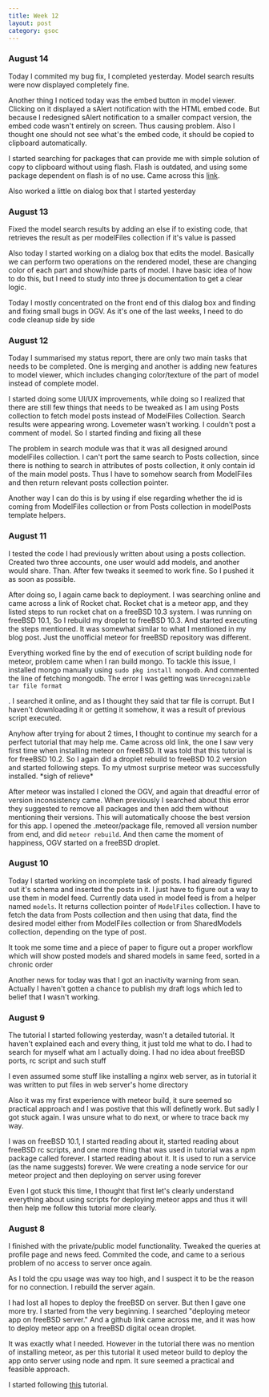 ```yaml
---
title: Week 12
layout: post
category: gsoc
---
```


<p class="lead">

</p>
  
<div class="accordion">
<h3>August 14</h3>
<div>
<p>Today I commited my bug fix, I completed yesterday. Model search results were now displayed completely fine.</p>
<p>Another thing I noticed today was the embed button in model viewer. Clicking on it displayed a sAlert notification with the HTML embed code. But because I redesigned sAlert notification to a smaller compact version, the embed code wasn't entirely on screen. Thus causing problem. Also I thought one should not see what's the embed code, it should be copied to clipboard automatically.</p>
<p>I started searching for packages that can provide me with simple solution of copy to clipboard without using flash. Flash is outdated, and using some package dependent on flash is of no use. Came across this <a href="https://wsvincent.com/clipboard-js-for-meteor/">link</a>.</p>
<p>Also worked a little on dialog box that I started yesterday</p>
</div>

<h3>August 13</h3>
<div>
<p>Fixed the model search results by adding an else if to existing code, that retrieves the result as per modelFiles collection if it's value is passed</p>
<p>Also today I started working on a dialog box that edits the model. Basically we can perform two operations on the rendered model, these are changing color of each part and show/hide parts of model. I have basic idea of how to do this, but I need to study into three js documentation to get a clear logic.</p>
<p>Today I mostly concentrated on the front end of this dialog box and finding and fixing small bugs in OGV. As it's one of the last weeks, I need to do code cleanup side by side</p>
</div>

<h3>August 12</h3>
<div>
<p>Today I summarised my status report, there are only two main tasks that needs to be completed. One is merging and another is adding new features to model viewer, which includes changing color/texture of the part of model instead of complete model.</p>
<p>I started doing some UI/UX improvements, while doing so I realized that there are still few things that needs to be tweaked as I am using Posts collection to fetch model posts instead of ModelFiles Collection. Search results were appearing wrong. Lovemeter wasn't working. I couldn't post a comment of model. So I started finding and fixing all these</p>
<p>The problem in search module was that it was all designed around modelFiles collection. I can't port the same search to Posts collection, since there is nothing to search in attributes of posts collection, it only contain id of the main model posts. Thus I have to somehow search from ModelFiles and then return relevant posts collection pointer.</p>
<p>Another way I can do this is by using if else regarding whether the id is coming from ModelFiles collection or from Posts collection in modelPosts template helpers.</p>
</div>

<h3>August 11</h3>
<div>
<p>I tested the code I had previously written about using a posts collection. Created two three accounts, one user would add models, and another would share. Than. After few tweaks it seemed to work fine. So I pushed it as soon as possible.</p>
<p>After doing so, I again came back to deployment. I was searching online and came across a link of Rocket chat. Rocket chat is a meteor app, and they listed steps to run rocket chat on a freeBSD 10.3 system. I was running on freeBSD 10.1, So I rebuild my droplet to freeBSD 10.3. And started executing the steps mentioned. It was somewhat similar to what I mentioned in my blog post. Just the unofficial meteor for freeBSD repository was different.</p>
<p>Everything worked fine by the end of execution of script building node for meteor, problem came when I ran build mongo. To tackle this issue, I installed mongo manually using <code>sudo pkg install mongodb</code>. And commented the line of fetching mongodb. The error I was getting was <code>Unrecognizable tar file format</code></p>. I searched it online, and as I thought they said that tar file is corrupt. But I haven't downloading it or getting it somehow, it was a result of previous script executed.</p>
<p>Anyhow after trying for about 2 times, I thought to continue my search for a perfect tutorial that may help me. Came across old link, the one I saw very first time when installing meteor on freeBSD. It was told that this tutorial is for freeBSD 10.2. So I again did a droplet rebuild to freeBSD 10.2 version and started following steps. To my utmost surprise meteor was successfully installed. *sigh of relieve*</p>
<p>After meteor was installed I cloned the OGV, and again that dreadful error of version inconsistency came. When previously I searched about this error they suggested to remove all packages and then add them without mentioning their versions. This will automatically choose the best version for this app. I opened the .meteor/package file, removed all version number from end, and did <codE>meteor rebuild</code>. And then came the moment of happiness, OGV started on a freeBSD droplet.</p>
</div>

<h3>August 10</h3>
<div>
<p>Today I started working on incomplete task of posts. I had already figured out it's schema and inserted the posts in it. I just have to figure out a way to use them in model feed. Currently data used in model feed is from a helper named <code>models</code>. It returns collection pointer of <code>ModelFiles</code> collection. I have to fetch the data from Posts collection and then using that data, find the desired model either from ModelFiles collection or from SharedModels collection, depending on the type of post.</p>
<p>It took me some time and a piece of paper to figure out a proper workflow which will show posted models and shared models in same feed, sorted in a chronic order</p>
<p>Another news for today was that I got an inactivity warning from sean. Actually I haven't gotten a chance to publish my draft logs which led to belief that I wasn't working.</p>
</div>

<h3>August 9</h3>
<div>
<p>The tutorial I started following yesterday, wasn't a detailed tutorial. It haven't explained each and every thing, it just told me what to do. I had to search for myself what am I actually doing. I had no idea about freeBSD ports, rc script and such stuff</p>
<p>I even assumed some stuff like installing a nginx web server, as in tutorial it was written to put files in web server's home directory</p>
<p>Also it was my first experience with meteor build, it sure seemed so practical approach and I was postive that this will definetly work. But sadly I got stuck again. I was unsure what to do next, or where to trace back my way.</p>
<p>I was on freeBSD 10.1, I started reading about it, started reading about freeBSD rc scripts, and one more thing that was used in tutorial was a npm package called forever. I started reading about it. It is used to run a service (as the name suggests) forever. We were creating a node service for our meteor project and then deploying on server using forever</p>
<p>Even I got stuck this time, I thought that first let's clearly understand everything about using scripts for deploying meteor apps and thus it will then help me follow this tutorial more clearly.</p>
</div>

<h3>August 8</h3>
<div>
<p>I finished with the private/public model functionality. Tweaked the queries at profile page and news feed. Commited the code, and came to a serious problem of no access to server once again.</p>
<p>As I told the cpu usage was way too high, and I suspect it to be the reason for no connection. I rebuild the server again.</p>
<p>I had lost all hopes to deploy the freeBSD on server. But then I gave one more try. I started from the very beginning. I searched "deploying meteor app on freeBSD server." And a github link came across me, and it was how to deploy meteor app on a freeBSD digital ocean droplet.</p>
<p>It was exactly what I needed. However in the tutorial there was no mention of installing meteor, as per this tutorial it used meteor build to deploy the app onto server using node and npm. It sure seemed a practical and feasible approach.</p>
<p>I started following <a href="https://github.com/orangecms/freebsd-meteor-tutorial">this</a> tutorial.</p>
</div>

</div>
